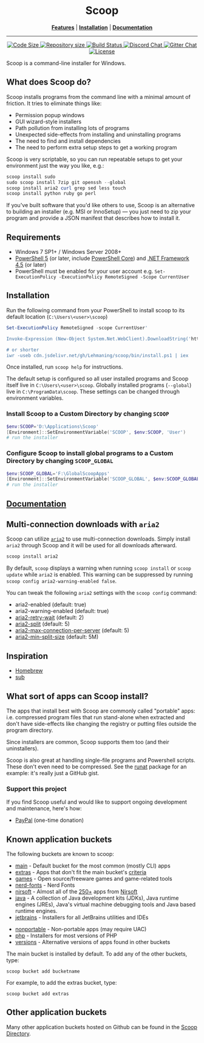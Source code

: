 <p align="center">
<!--<img src="scoop.png" alt="Long live Scoop!"/>-->
    <h1 align="center">Scoop</h1>
</p>
<p align="center">
<b><a href="#what-does-scoop-do">Features</a></b>
|
<b><a href="#installation">Installation</a></b>
|
<b><a href="https://github.com/ScoopInstaller/Scoop/wiki">Documentation</a></b>
</p>

- - -
<p align="center" >
    <a href="https://github.com/ScoopInstaller/Scoop">
        <img src="https://img.shields.io/github/languages/code-size/ScoopInstaller/Scoop.svg" alt="Code Size" />
    </a>
    <a href="https://github.com/ScoopInstaller/Scoop">
        <img src="https://img.shields.io/github/repo-size/ScoopInstaller/Scoop.svg" alt="Repository size" />
    </a>
    <a href="https://ci.appveyor.com/project/ScoopInstaller/Scoop">
        <img src="https://ci.appveyor.com/api/projects/status/05foxatmrqo0l788?svg=true" alt="Build Status" />
    </a>
    <a href="https://discord.gg/s9yRQHt">
        <img src="https://img.shields.io/badge/chat-on%20discord-7289DA.svg" alt="Discord Chat" />
    </a>
    <a href="https://gitter.im/ScoopInstaller/Scoop">
        <img src="https://badges.gitter.im/ScoopInstaller/Scoop.png" alt="Gitter Chat" />
    </a>
    <a href="https://github.com/ScoopInstaller/Scoop/blob/master/LICENSE">
        <img src="https://img.shields.io/github/license/ScoopInstaller/Scoop.svg" alt="License" />
    </a>
</p>

Scoop is a command-line installer for Windows.

## What does Scoop do?

Scoop installs programs from the command line with a minimal amount of friction. It tries to eliminate things like:

- Permission popup windows
- GUI wizard-style installers
- Path pollution from installing lots of programs
- Unexpected side-effects from installing and uninstalling programs
- The need to find and install dependencies
- The need to perform extra setup steps to get a working program

Scoop is very scriptable, so you can run repeatable setups to get your environment just the way you like, e.g.:

```powershell
scoop install sudo
sudo scoop install 7zip git openssh --global
scoop install aria2 curl grep sed less touch
scoop install python ruby go perl
```

If you've built software that you'd like others to use, Scoop is an alternative to building an installer (e.g. MSI or InnoSetup) — you just need to zip your program and provide a JSON manifest that describes how to install it.

## Requirements

- Windows 7 SP1+ / Windows Server 2008+
- [PowerShell 5](https://aka.ms/wmf5download) (or later, include [PowerShell Core](https://docs.microsoft.com/en-us/powershell/scripting/install/installing-powershell-core-on-windows?view=powershell-6)) and [.NET Framework 4.5](https://www.microsoft.com/net/download) (or later)
- PowerShell must be enabled for your user account e.g. `Set-ExecutionPolicy -ExecutionPolicy RemoteSigned -Scope CurrentUser`

## Installation

Run the following command from your PowerShell to install scoop to its default location (`C:\Users\<user>\scoop`)

```powershell
Set-ExecutionPolicy RemoteSigned -scope CurrentUser'

Invoke-Expression (New-Object System.Net.WebClient).DownloadString('https://cdn.jsdelivr.net/gh/Lehmaning/scoop/bin/install.ps1')

# or shorter
iwr -useb cdn.jsdelivr.net/gh/Lehmaning/scoop/bin/install.ps1 | iex
```

Once installed, run `scoop help` for instructions.

The default setup is configured so all user installed programs and Scoop itself live in `C:\Users\<user>\scoop`.
Globally installed programs (`--global`) live in `C:\ProgramData\scoop`.
These settings can be changed through environment variables.

### Install Scoop to a Custom Directory by changing `SCOOP`

```powershell
$env:SCOOP='D:\Applications\Scoop'
[Environment]::SetEnvironmentVariable('SCOOP', $env:SCOOP, 'User')
# run the installer
```

### Configure Scoop to install global programs to a Custom Directory by changing `SCOOP_GLOBAL`

```powershell
$env:SCOOP_GLOBAL='F:\GlobalScoopApps'
[Environment]::SetEnvironmentVariable('SCOOP_GLOBAL', $env:SCOOP_GLOBAL, 'Machine')
# run the installer
```

## [Documentation](https://github.com/ScoopInstaller/Scoop/wiki)

## Multi-connection downloads with `aria2`

Scoop can utilize [`aria2`](https://github.com/aria2/aria2) to use multi-connection downloads. Simply install `aria2` through Scoop and it will be used for all downloads afterward.

```powershell
scoop install aria2
```

By default, `scoop` displays a warning when running `scoop install` or `scoop update` while `aria2` is enabled. This warning can be suppressed by running `scoop config aria2-warning-enabled false`.

You can tweak the following `aria2` settings with the `scoop config` command:

- aria2-enabled (default: true)
- aria2-warning-enabled (default: true)
- [aria2-retry-wait](https://aria2.github.io/manual/en/html/aria2c.html#cmdoption-retry-wait) (default: 2)
- [aria2-split](https://aria2.github.io/manual/en/html/aria2c.html#cmdoption-s) (default: 5)
- [aria2-max-connection-per-server](https://aria2.github.io/manual/en/html/aria2c.html#cmdoption-x) (default: 5)
- [aria2-min-split-size](https://aria2.github.io/manual/en/html/aria2c.html#cmdoption-k) (default: 5M)

## Inspiration

- [Homebrew](http://mxcl.github.io/homebrew/)
- [sub](https://github.com/37signals/sub#readme)

## What sort of apps can Scoop install?

The apps that install best with Scoop are commonly called "portable" apps: i.e. compressed program files that run stand-alone when extracted and don't have side-effects like changing the registry or putting files outside the program directory.

Since installers are common, Scoop supports them too (and their uninstallers).

Scoop is also great at handling single-file programs and Powershell scripts. These don't even need to be compressed. See the [runat](https://github.com/ScoopInstaller/Main/blob/master/bucket/runat.json) package for an example: it's really just a GitHub gist.

### Support this project

If you find Scoop useful and would like to support ongoing development and maintenance, here's how:

- [PayPal](https://www.paypal.com/cgi-bin/webscr?cmd=_s-xclick&hosted_button_id=DM2SUH9EUXSKJ) (one-time donation)

## Known application buckets

The following buckets are known to scoop:

- [main](https://hub.fastgit.org/ScoopInstaller/Main) - Default bucket for the most common (mostly CLI) apps
- [extras](https://hub.fastgit.org/ScoopInstaller/Extras) - Apps that don't fit the main bucket's [criteria](https://github.com/ScoopInstaller/Scoop/wiki/Criteria-for-including-apps-in-the-main-bucket)
- [games](https://hub.fastgit.org/Calinou/scoop-games) - Open source/freeware games and game-related tools
- [nerd-fonts](https://hub.fastgit.org/matthewjberger/scoop-nerd-fonts) -  Nerd Fonts
- [nirsoft](https://hub.fastgit.org/kodybrown/scoop-nirsoft) - Almost all of the [250+](https://rasa.github.io/scoop-directory/by-apps#kodybrown_scoop-nirsoft) apps from [Nirsoft](https://nirsoft.net)
- [java](https://hub.fastgit.org/ScoopInstaller/Java) - A collection of Java development kits (JDKs), Java runtime engines (JREs), Java's virtual machine debugging tools and Java based runtime engines.
- [jetbrains](https://hub.fastgit.org/Ash258/Scoop-JetBrains) - Installers for all JetBrains utilities and IDEs
<!-- * [nightlies](https://hub.fastgit.org/ScoopInstaller/Nightlies) - No longer used -->
- [nonportable](https://hub.fastgit.org/TheRandomLabs/scoop-nonportable) - Non-portable apps (may require UAC)
- [php](hhttps://hub.fastgit.org/coopInstaller/PHP) - Installers for most versions of PHP
- [versions](https://hub.fastgit.org/ScoopInstaller/Versions) - Alternative versions of apps found in other buckets

The main bucket is installed by default. To add any of the other buckets, type:
```
scoop bucket add bucketname
```
For example, to add the extras bucket, type:
```
scoop bucket add extras
```

## Other application buckets

Many other application buckets hosted on Github can be found in the [Scoop Directory](https://github.com/rasa/scoop-directory).

